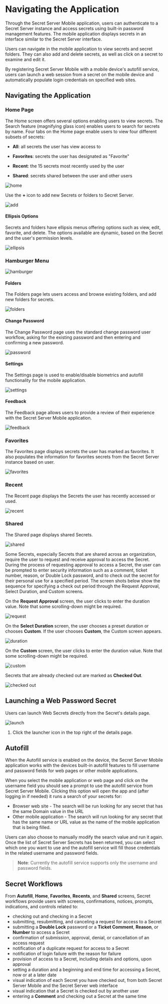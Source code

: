 [title]: # (Navigating the Mobile Application)
[tags]: # (mobile,interface,navigation)
[priority]: # (3)

# Navigating the Application

Through the Secret Server Mobile application, users can authenticate to a Secret Server instance and access secrets using built-in password management features. The mobile application displays secrets in an interface similar to the Secret Server interface.

Users can navigate in the mobile application to view secrets and secret folders. They can also add and delete secrets, as well as click on a secret to examine and edit it.

By registering Secret Server Mobile with a mobile device's autofill service, users can launch a web session from a secret on the mobile device and automatically populate login credentials on specified web sites.

## Navigating the Application

### Home Page

The Home screen offers several options enabling users to view secrets. The Search feature (magnifying glass icon) enables users to search for secrets by name. Four tabs on the Home page enable users to view four different subsets of secrets:

* **All**: all secrets the user has view access to

* **Favorites**: secrets the user has designated as "Favorite"

* **Recent**: the 15 secrets most recently used by the user

* **Shared**: secrets shared between the user and other users

![home](images/main.png "Home page")

Use the __+__ icon to add new Secrets or folders to Secret Server.

![add](images/add.png "Add a Secret or Folder")

#### Ellipsis Options

Secrets and folders have ellipsis menus offering options such as view, edit, favorite, and delete. 
The options available are dynamic, based on the Secret and the user's permission levels.

![ellipsis](images/ellipsis.png "Ellipsis Menu Options")

### Hamburger Menu

![hamburger](images/hamburger.png "Hamburger menu options")

#### Folders

The Folders page lets users access and browse existing folders, and add new folders for secrets.

![folders](images/folders.png "Folders page")

#### Change Password

The Change Password page uses the standard change password user workflow, asking for the existing password and then entering and confirming a new password.

![password](images/password.png "Change Password page")

#### Settings

The Settings page is used to enable/disable biometrics and autofill functionality for the mobile application.

![settings](../onboarding/images/init-5.png "Settings page")

#### Feedback

The Feedback page allows users to provide a review of their experience with the Secret Server Mobile application.

![feedback](images/feedback.png "Feedback page")

### Favorites

The Favorites page displays secrets the user has marked as favorites. It also populates the information for favorites secrets from the Secret Server instance based on user.

![favorites](images/favorites.png "Favorites page")

### Recent

The Recent page displays the Secrets the user has recently accessed or used.

![recent](images/recent.png "Recent page")

### Shared

The Shared page displays shared Secrets.

![shared](images/shared.png "Shared page")


Some Secrets, especially Secrets that are shared across an organization, require the user to request and receive approval to access the Secret. During the process of requesting approval to access a Secret, the user can be prompted to enter security information such as a comment, ticket number, reason, or Double Lock password, and to check out the secret for their personal use for a specified period. The screen shots below show the sequence for specifying a check out period through the Request Approval, Select Duration, and Custom screens. 


On the **Request Approval** screen, the user clicks to enter the duration value. Note that some scrolling-down might be required.

![request](images/request-approval-duration2.png "Request Approval")


On the **Select Duration** screen, the user chooses a preset duration or chooses **Custom**. If the user chooses **Custom**, the Custom screen appears.

![duration](images/select-duration2.png "Select Duration")



On the **Custom** screen, the user clicks to enter the duration value. Note that some scrolling-down might be required.


![custom](images/duration-custom2.png "Custom Duration")


Secrets that are already checked out are marked as **Checked Out**.

![checked out](images/secret-checked-out2.png "Checked Out")


## Launching a Web Password Secret

Users can launch Web Secrets directly from the Secret's details page.

![launch](images/launch.png "Launch web secret")

1. Click the launcher icon in the top right of the details page.

## Autofill

When the Autofill service is enabled on the device, the Secret Server Mobile application works with the devices built-in autofill features to fill username and password fields for web pages or other mobile applications.

When you select the mobile application or web page and click on the username field you should see a prompt to use the autofill service from Secret Server Mobile. Clicking this option will open the app and (after logging in if needed) it runs a search of your secrets for:

* Browser web site - The search will be run looking for any secret that has the same Domain value in the URL
* Other mobile application - The search will run looking for any secret that has the same name or URL value as the name of the mobile application that is being filled.

Users can also choose to manually modify the search value and run it again. Once the list of Secret Server Secrets has been returned, you can select which one you want to use and the autofill service will fill those credentials in the related username and password fields.

>**Note**: Currently the autofill service supports only the username and password fields.


## Secret Workflows

From **Autofill**, **Home**, **Favorites**, **Recents**, and **Shared** screens, Secret workflows provide users with screens, confirmations, notices, prompts, indications, and controls related to: 

* checking out and checking in a Secret 
* submitting, resubmitting, and canceling a request for access to a Secret
* submitting a **Double Lock** password or a **Ticket Comment**, **Reason**, or **Number** to access a Secret
* confirmation of submission, approval, denial, or cancellation of an access request 
* notification of a duplicate request for access to a Secret 
* notification of login failure with the reason for failure
* provision of access to a Secret, including details and options, upon approval 
* setting a duration and a beginning and end time for accessing a Secret, now or at a later date 
* visual indication of each Secret you have checked out, from both Secret Server Mobile and the Secret Server web interface 
* visual indication that a Secret is checked out by another user
* entering a **Comment** and checking out a Secret at the same time 

